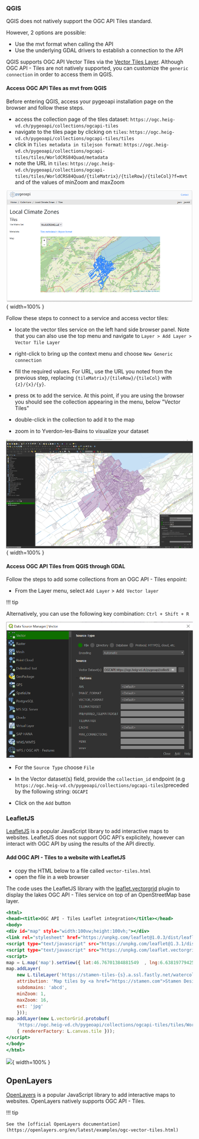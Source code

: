 ### QGIS

QGIS does not natively support the OGC API Tiles standard.

However, 2 options are possible:

- Use the mvt format when calling the API
- Use the underlying GDAL drivers to establish a connection to the API  

QGIS supports OGC API Vector Tiles via the [Vector Tiles Layer](https://docs.qgis.org/3.22/en/docs/user_manual/working_with_vector_tiles/vector_tiles_properties.html). Although OGC API - Tiles are not natively supported, you can customize the `generic connection` in order to access them in QGIS.

#### Access OGC API Tiles as mvt from QGIS

Before entering QGIS, access your pygeoapi installation page on the browser and follow these steps.

- access the collection page of the tiles dataset: `https://ogc.heig-vd.ch/pygeoapi/collections/ogcapi-tiles`
- navigate to the tiles page by clicking on `tiles`: `https://ogc.heig-vd.ch/pygeoapi/collections/ogcapi-tiles/tiles`
- click in `Tiles metadata in tilejson format`: `https://ogc.heig-vd.ch/pygeoapi/collections/ogcapi-tiles/tiles/WorldCRS84Quad/metadata`
- note the URL in `tiles`: `https://ogc.heig-vd.ch/pygeoapi/collections/ogcapi-tiles/tiles/WorldCRS84Quad/{tileMatrix}/{tileRow}/{tileCol}?f=mvt` and of the values of minZoom and maxZoom

![](qgis-vtiles1.png){ width=100% }

Follow these steps to connect to a service and access vector tiles:

- locate the vector tiles service on the left hand side browser panel. Note that you can also use the top menu and navigate to `Layer > Add Layer > Vector Tile Layer`


- right-click to bring up the context menu and choose `New Generic connection`
- fill the required values. For URL, use the URL you noted from the previous step, replacing `{tileMatrix}/{tileRow}/{tileCol}` with `{z}/{x}/{y}`.
- press `OK` to add the service. At this point, if you are using the browser you should see the collection appearing in the menu, below "Vector Tiles"
- double-click in the collection to add it to the map
- zoom in to Yverdon-les-Bains to visualize your dataset

![](qgis-vtiles2.png){ width=100% }


#### Access OGC API Tiles from QGIS through GDAL

Follow the steps to add some collections from an OGC API - Tiles enpoint: 

* From the Layer menu, select `Add Layer` > `Add Vector layer`

!!! tip

Alternatively, you can use the following key combination: `Ctrl + Shift + R`

![OGC API Tiles connexion](qgis-oatiles.png)

* For the `Source Type` choose `File`

* In the Vector dataset(s) field, provide the `collection_id` endpoint (e.g `https://ogc.heig-vd.ch/pygeoapi/collections/ogcapi-tiles`)preceded by the following string: `OGCAPI`

* Click on the `Add` button

### LeafletJS

[LeafletJS](https://leafletjs.com) is a popular JavaScript library to add interactive maps to websites. LeafletJS does not support OGC API's explicitely, however can interact with OGC API by using the results of the API directly.

#### Add OGC API - Tiles to a website with LeafletJS

* copy the HTML below to a file called `vector-tiles.html`
* open the file in a web browser

The code uses the LeafletJS library with the [leaflet.vectorgrid](https://github.com/Leaflet/Leaflet.VectorGrid) plugin to display the lakes OGC API - Tiles service on top of an OpenStreetMap base layer.

``` {.html linenums="1"}
<html>
<head><title>OGC API - Tiles Leaflet integration</title></head>
<body>
<div id="map" style="width:100vw;height:100vh;"></div>
<link rel="stylesheet" href="https://unpkg.com/leaflet@1.0.3/dist/leaflet.css"/>
<script type="text/javascript" src="https://unpkg.com/leaflet@1.3.1/dist/leaflet.js"></script>
<script type="text/javascript" src="https://unpkg.com/leaflet.vectorgrid@1.2.0"></script>
<script>
map = L.map('map').setView({ lat:46.76701384881549  , lng:6.638197794254149 }, 12);
map.addLayer(
    new L.tileLayer('https://stamen-tiles-{s}.a.ssl.fastly.net/watercolor/{z}/{x}/{y}.{ext}', {
    attribution: 'Map tiles by <a href="https://stamen.com">Stamen Design</a>, <a href="https://creativecommons.org/licenses/by/3.0">CC BY 3.0</a> &mdash; Map data &copy; <a href="https://www.openstreetmap.org/copyright">OpenStreetMap</a> contributors',
    subdomains: 'abcd',
    minZoom: 1,
    maxZoom: 16,
    ext: 'jpg'
    }));
map.addLayer(new L.vectorGrid.protobuf(
    'https://ogc.heig-vd.ch/pygeoapi/collections/ogcapi-tiles/tiles/WorldCRS84Quad/{z}/{x}/{y}?f=mvt', 
    { rendererFactory: L.canvas.tile }));
</script>
</body>
</html>
```

   ![](leaflet.png){ width=100% }

## OpenLayers

[OpenLayers](https://openlayers.org) is a popular JavaScript library to add interactive maps to websites. OpenLayers natively supports OGC API - Tiles.

!!! tip 

    See the [official OpenLayers documentation](https://openlayers.org/en/latest/examples/ogc-vector-tiles.html)